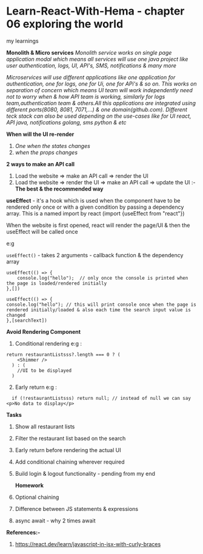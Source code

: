 # Learn-React-With-Hema - chapter 06 exploring the world

my learnings

**Monolith & Micro services**
_Monolith service works on single page application modal which means all services will use one java project like user authentication, logs, UI, API's, SMS, notifications & many more_

_Microservices will use different applications like one application for authentication, one for logs, one for Ui, one for APi's & so on. This works on separation of concern which means UI team will work independently need not to worry when & how API team is working, similarly for logs team,authentication team & others.All this applications are integrated using different ports(8080, 8081, 7071,...) & one domain(github.com). Different teck stack can also be used depending on the use-cases like for UI react, API java, notifications golang, sms python & etc_

**When will the UI re-render**

1. _One when the states changes_
2. _when the props changes_

**2 ways to make an API call**

1. Load the website => make an API call => render the UI
2. Load the website => render the UI => make an API call => update the UI :- **The best & the recommended way**

**useEffect** - it's a hook which is used when the component have to be rendered only once or with a given condition by passing a dependency array. This is a named import by react (import {useEffect from "react"})

When the website is first opened, react will render the page/UI & then the useEffect will be called once

e:g

`useEffect()` - takes 2 arguments - callback function & the dependency array

```
useEffect(() => {
    console.log("hello");  // only once the console is printed when the page is loaded/rendered initially
},[])

useEffect(() => {
console.log("hello"); // this will print console once when the page is rendered initially/loaded & also each time the search input value is changed
},[searchText])

```

**Avoid Rendering Component**

1. Conditional rendering
   e:g :

```
return restaurantListsss?.length === 0 ? (
    <Shimmer />
  ) : (
    //UI to be displayed
  )
```

2. Early return
   e:g :

```
  if (!restaurantListsss) return null; // instead of null we can say <p>No data to display</p>
```

**Tasks**

1. Show all restaurant lists
2. Filter the restaurant list based on the search
3. Early return before rendering the actual UI
4. Add conditional chaining wherever required
5. Build login & logout functionality - pending from my end

   **Homework**

6. Optional chaining
7. Difference between JS statements & expressions
8. async await - why 2 times await

**References:-**

1. https://react.dev/learn/javascript-in-jsx-with-curly-braces

